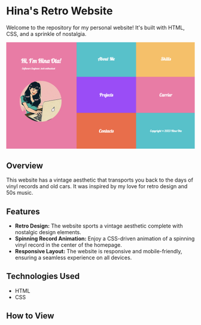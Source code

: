 # Hina's Retro Website

Welcome to the repository for my personal website! It's built with HTML, CSS, and a sprinkle of nostalgia. 

![Preview of Hina's Retro Website](./preview.png)

## Overview 

This website has a vintage aesthetic that transports you back to the days of vinyl records and old cars. It was inspired by my love for retro design and 50s music. 

## Features 

* **Retro Design:** The website sports a vintage aesthetic complete with nostalgic design elements. 
* **Spinning Record Animation:** Enjoy a CSS-driven animation of a spinning vinyl record in the center of the homepage. 
* **Responsive Layout:** The website is responsive and mobile-friendly, ensuring a seamless experience on all devices.

## Technologies Used

* HTML
* CSS

## How to View 



